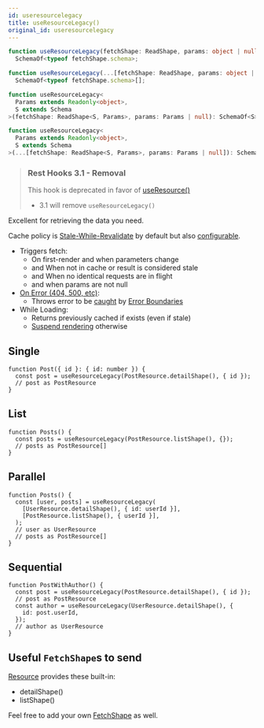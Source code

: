 ```yaml
---
id: useresourcelegacy
title: useResourceLegacy()
original_id: useresourcelegacy
---
```


<!--DOCUSAURUS_CODE_TABS-->
<!--Type-->

```typescript
function useResourceLegacy(fetchShape: ReadShape, params: object | null):
  SchemaOf<typeof fetchShape.schema>;

function useResourceLegacy(...[fetchShape: ReadShape, params: object | null]):
  SchemaOf<typeof fetchShape.schema>[];
```

<!--With Generics-->

```typescript
function useResourceLegacy<
  Params extends Readonly<object>,
  S extends Schema
>(fetchShape: ReadShape<S, Params>, params: Params | null): SchemaOf<S>;

function useResourceLegacy<
  Params extends Readonly<object>,
  S extends Schema
>(...[fetchShape: ReadShape<S, Params>, params: Params | null]): SchemaOf<S>[];
```

<!--END_DOCUSAURUS_CODE_TABS-->

> ### Rest Hooks 3.1 - Removal
>
> This hook is deprecated in favor of [useResource()](./useresource)
>
> - 3.1 will remove `useResourceLegacy()`

Excellent for retrieving the data you need.

Cache policy is [Stale-While-Revalidate](https://tools.ietf.org/html/rfc5861) by default but also [configurable](https://resthooks.io/docs/guides/resource-lifetime).

- Triggers fetch:
  - On first-render and when parameters change
  - and When not in cache or result is considered stale
  - and When no identical requests are in flight
  - and when params are not null
- [On Error (404, 500, etc)](https://www.restapitutorial.com/httpstatuscodes.html):
  - Throws error to be [caught](../guides/network-errors.md) by [Error Boundaries](https://reactjs.org/docs/error-boundaries.html)
- While Loading:
  - Returns previously cached if exists (even if stale)
  - [Suspend rendering](../guides/loading-state.md) otherwise

## Single

```tsx
function Post({ id }: { id: number }) {
  const post = useResourceLegacy(PostResource.detailShape(), { id });
  // post as PostResource
}
```

## List

```tsx
function Posts() {
  const posts = useResourceLegacy(PostResource.listShape(), {});
  // posts as PostResource[]
}
```

## Parallel

```tsx
function Posts() {
  const [user, posts] = useResourceLegacy(
    [UserResource.detailShape(), { id: userId }],
    [PostResource.listShape(), { userId }],
  );
  // user as UserResource
  // posts as PostResource[]
}
```

## Sequential

```tsx
function PostWithAuthor() {
  const post = useResourceLegacy(PostResource.detailShape(), { id });
  // post as PostResource
  const author = useResourceLegacy(UserResource.detailShape(), {
    id: post.userId,
  });
  // author as UserResource
}
```

## Useful `FetchShape`s to send

[Resource](./Resource.md#provided-and-overridable-methods) provides these built-in:

- detailShape()
- listShape()

Feel free to add your own [FetchShape](./FetchShape.md) as well.
